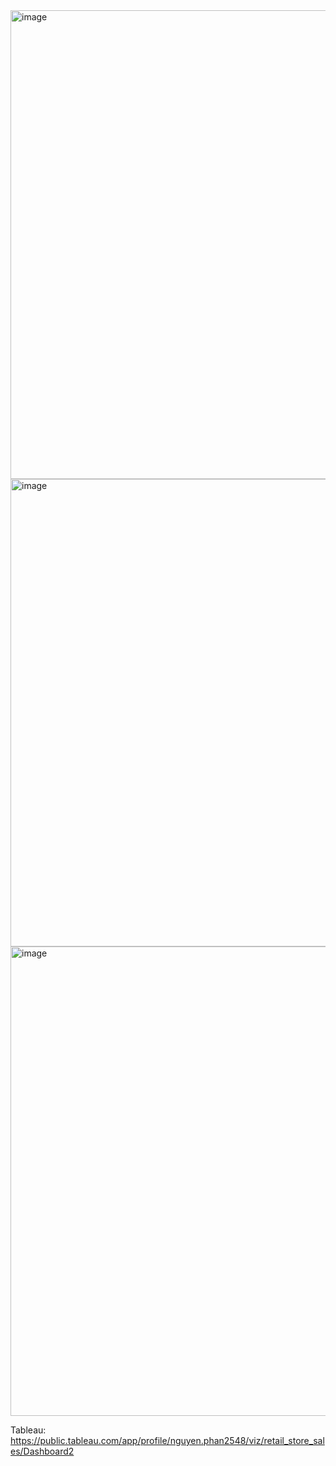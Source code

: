 <img width="750" alt="image" src="https://github.com/nguynp/dashboard/assets/134921634/903cb835-20fd-452b-8ee3-88da3a904891">
<img width="748" alt="image" src="https://github.com/nguynp/dashboard/assets/134921634/f4b11b31-9de0-45e5-a1dc-1ff8375d800f">
<img width="751" alt="image" src="https://github.com/nguynp/dashboard/assets/134921634/8ef63656-0ce8-4005-a9e6-d7ae8771538b">

Tableau: https://public.tableau.com/app/profile/nguyen.phan2548/viz/retail_store_sales/Dashboard2
